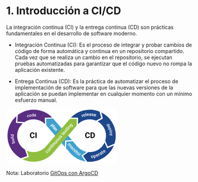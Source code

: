 # 1. Introducción a CI/CD

La integración continua (CI) y la entrega continua (CD) son prácticas fundamentales en el desarrollo de software moderno.

- Integración Continua (CI): Es el proceso de integrar y probar cambios de código de forma automática y continua en un repositorio compartido. Cada vez que se realiza un cambio en el repositorio, se ejecutan pruebas automatizadas para garantizar que el código nuevo no rompa la aplicación existente.

- Entrega Continua (CD): Es la práctica de automatizar el proceso de implementación de software para que las nuevas versiones de la aplicación se puedan implementar en cualquier momento con un mínimo esfuerzo manual.

![CICD](images/cicd.png)

Nota: Laboratorio [GitOps con ArgoCD](https://github.com/telekito/gitops-hol)